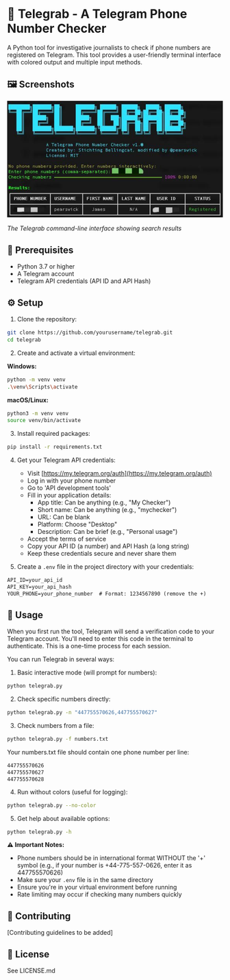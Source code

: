 # 📱 Telegrab - A Telegram Phone Number Checker

A Python tool for investigative journalists to check if phone numbers are registered on Telegram. This tool provides a user-friendly terminal interface with colored output and multiple input methods.

## 🖼️ Screenshots

![Telegrab CLI Interface](screenshots/telegrab_cli.jpg)

*The Telegrab command-line interface showing search results*

## 🔧 Prerequisites

- Python 3.7 or higher
- A Telegram account
- Telegram API credentials (API ID and API Hash)

## ⚙️ Setup

1. Clone the repository:
```bash
git clone https://github.com/yourusername/telegrab.git
cd telegrab
```

2. Create and activate a virtual environment:

**Windows:**
```bash
python -m venv venv
.\venv\Scripts\activate
```

**macOS/Linux:**
```bash
python3 -m venv venv
source venv/bin/activate
```

3. Install required packages:
```bash
pip install -r requirements.txt
```

4. Get your Telegram API credentials:
   - Visit [https://my.telegram.org/auth](https://my.telegram.org/auth)
   - Log in with your phone number
   - Go to 'API development tools'
   - Fill in your application details:
     - App title: Can be anything (e.g., "My Checker")
     - Short name: Can be anything (e.g., "mychecker")
     - URL: Can be blank
     - Platform: Choose "Desktop"
     - Description: Can be brief (e.g., "Personal usage")
   - Accept the terms of service
   - Copy your API ID (a number) and API Hash (a long string)
   - Keep these credentials secure and never share them

5. Create a `.env` file in the project directory with your credentials:
```plaintext
API_ID=your_api_id
API_KEY=your_api_hash
YOUR_PHONE=your_phone_number  # Format: 1234567890 (remove the +)
```

## 🚀 Usage

When you first run the tool, Telegram will send a verification code to your Telegram account. You'll need to enter this code in the terminal to authenticate. This is a one-time process for each session.

You can run Telegrab in several ways:

1. Basic interactive mode (will prompt for numbers):
```bash
python telegrab.py
```

2. Check specific numbers directly:
```bash
python telegrab.py -n "447755570626,447755570627"
```

3. Check numbers from a file:
```bash
python telegrab.py -f numbers.txt
```
Your numbers.txt file should contain one phone number per line:
```plaintext
447755570626
447755570627
447755570628
```

4. Run without colors (useful for logging):
```bash
python telegrab.py --no-color
```

5. Get help about available options:
```bash
python telegrab.py -h
```

**⚠️ Important Notes:**
- Phone numbers should be in international format WITHOUT the '+' symbol (e.g., if your number is +44-775-557-0626, enter it as 447755570626)
- Make sure your `.env` file is in the same directory
- Ensure you're in your virtual environment before running
- Rate limiting may occur if checking many numbers quickly

## 🤝 Contributing

[Contributing guidelines to be added]

## 📄 License

See LICENSE.md 